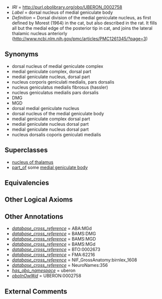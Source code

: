  * *IRI* = http://purl.obolibrary.org/obo/UBERON_0002758
 * *Label* = dorsal nucleus of medial geniculate body
 * *Definition* = Dorsal division of the medial geniculate nucleus, as first defined by Morest (1964) in the cat, but also described in the rat. It fills all but the medial edge of the posterior tip in cat, and joins the lateral thalamic nucleus anteriorly (http://www.ncbi.nlm.nih.gov/pmc/articles/PMC1261345/?page=3)

## Synonyms

 * dorsal nucleus of medial geniculate complex
 * medial geniculate complex, dorsal part
 * medial geniculate nucleus, dorsal part
 * nucleus corporis geniculati medialis, pars dorsalis
 * nucleus geniculatus medialis fibrosus (hassler)
 * nucleus geniculatus medialis pars dorsalis
 * DMG
 * MGD
 * dorsal medial geniculate nucleus
 * dorsal nucleus of the medial geniculate body
 * medial geniculate complex dorsal part
 * medial geniculate nucleus dorsal part
 * medial geniculate nucleus dorsal part
 * nucleus dorsalis coporis geniculati medialis

## Superclasses

 * [nucleus of thalamus](../../UBERON/92/UBERON_0007692.md)
 * [part_of](../../BFO/50/BFO_0000050.md) some [medial geniculate body](../../UBERON/27/UBERON_0001927.md)

## Equivalencies


## Other Logical Axioms


## Other Annotations

 * *[database_cross_reference](../../ef/oboInOwl#hasDbXref.md)* = ABA:MGd
 * *[database_cross_reference](../../ef/oboInOwl#hasDbXref.md)* = BAMS:DMG
 * *[database_cross_reference](../../ef/oboInOwl#hasDbXref.md)* = BAMS:MGD
 * *[database_cross_reference](../../ef/oboInOwl#hasDbXref.md)* = BAMS:MGd
 * *[database_cross_reference](../../ef/oboInOwl#hasDbXref.md)* = BTO:0002673
 * *[database_cross_reference](../../ef/oboInOwl#hasDbXref.md)* = FMA:62216
 * *[database_cross_reference](../../ef/oboInOwl#hasDbXref.md)* = NIF_GrossAnatomy:birnlex_1608
 * *[database_cross_reference](../../ef/oboInOwl#hasDbXref.md)* = NeuroNames:356
 * *[has_obo_namespace](../../ce/oboInOwl#hasOBONamespace.md)* = uberon
 * *[oboInOwl#id](../../id/oboInOwl#id.md)* = UBERON:0002758

## External Comments

